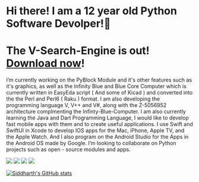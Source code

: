 # Hi there! I am a 12 year old Python Software Devolper!👋
# The V-Search-Engine is out! [Download now](https://github.com/Infinite-Blue-1042/V-Search-Engine)! 
I’m currently working on the PyBlock Module and it's other features such as it's graphics, as well as the Infinity Blue and Blue Core Computer which is currently written in EasyEda script ( And some of Kicad ) and converted into the the Perl and Perl6 ( Raku ) format. I am also developing the programming language V, V++ and V#, along with the Z-5056952 architecture complmenting the Infinty-Blue-Computer. I am also currently learning the Java and Dart Programming Language, I would like to develop fast mobile apps with them and to create useful applications. I use Swift and SwiftUI in Xcode to develop IOS apps for the Mac, iPhone, Apple TV, and the Apple Watch. And I also program on the Android Studio for the Apps in the Android OS made by Google. I’m looking to collaborate on Python projects such as open - source modules and apps.

![](https://komarev.com/ghpvc/?username=Infinite-Blue-1042&color=blue) 
![](https://img.shields.io/badge/OS-Mac&nbsp;10-informational?style=flat&logo=mac&logoColor=blue&color=0C7DBE)
![](https://img.shields.io/badge/Editor-Pycharm&nbsp;-informational?style=flat&logo=pycharm&logoColor=blue&color=0C7DBE)
![](https://img.shields.io/badge/Shell-Terminal-informational?style=flat&logo=terminal&logoColor=blue&color=0C7DBE)
 
[![Siddharth's GitHub stats](https://github-readme-stats.vercel.app/api?username=Infinite-Blue-1042)](https://github.com/Infinite-Blue-1042/github-readme-stats)

